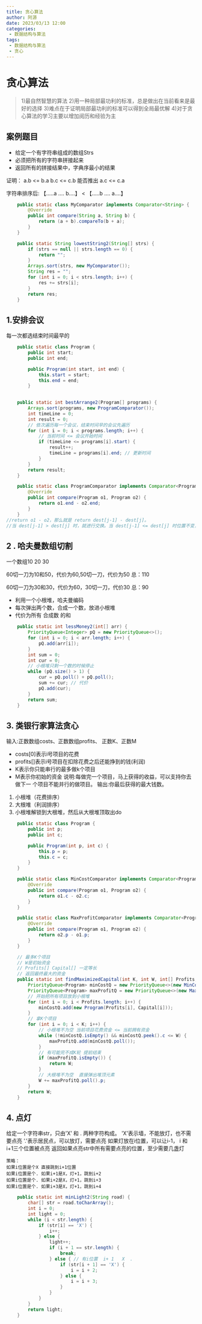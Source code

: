 ```yaml
---
title: 贪心算法
author: 阿源
date: 2023/03/13 12:00
categories:
 - 数据结构与算法
tags:
 - 数据结构与算法
 - 贪心
---
```

# 贪心算法

> 1)最自然智慧的算法
> 2)用一种局部最功利的标准，总是做出在当前看来是最好的选择
> 3)难点在于证明局部最功利的标准可以得到全局最优解
> 4)对于贪心算法的学习主要以增加阅历和经验为主

##  案例题目

- 给定一个有字符串组成的数组Strs
- 必须把所有的字符串拼接起来
- 返回所有的拼接结果中，字典序最小的结果

证明： a.b <= b.a   b.c <= c.b   能否推出  a.c <= c.a

字符串排序后: 【.....a .... b....】 < 【.....b .... a....】

```java
	public static class MyComparator implements Comparator<String> {
		@Override
		public int compare(String a, String b) {
			return (a + b).compareTo(b + a);
		}
	}

	public static String lowestString2(String[] strs) {
		if (strs == null || strs.length == 0) {
			return "";
		}
		Arrays.sort(strs, new MyComparator());
		String res = "";
		for (int i = 0; i < strs.length; i++) {
			res += strs[i];
		}
		return res;
    }
```

## 1.安排会议

每一次都选结束时间最早的

```java
	public static class Program {
		public int start;
		public int end;

		public Program(int start, int end) {
			this.start = start;
			this.end = end;
		}
	
```

```java
	public static int bestArrange2(Program[] programs) {
		Arrays.sort(programs, new ProgramComparator());
		int timeLine = 0;
		int result = 0;
		// 依次遍历每一个会议，结束时间早的会议先遍历
		for (int i = 0; i < programs.length; i++) {
            // 当前时间 <= 会议开始时间
			if (timeLine <= programs[i].start) {
				result++;
				timeLine = programs[i].end; // 更新时间
			}
		}
		return result;
	}
```

```java
	public static class ProgramComparator implements Comparator<Program> {
		@Override
		public int compare(Program o1, Program o2) {
			return o1.end - o2.end;
		}
	}
//return o1 - o2，那么就是 return dest[j-1] - dest[j]。
//当 dest[j-1] > dest[j] 时，就进行交换。当 dest[j-1] <= dest[j] 时位置不变，从而达到数组升序。降序也是一样的道理，就不多讲了
```

## 2 . 哈夫曼数组切割

一个数组10  20  30

60切一刀为10和50，代价为60,50切一刀，代价为50      总：110

60切一刀为30和30，代价为60，30切一刀，代价30       总：90

- 利用一个小根堆，哈夫曼编码
- 每次弹出两个数，合成一个数，放进小根堆
- 代价为所有  合成数  的和

```java
	public static int lessMoney2(int[] arr) {
		PriorityQueue<Integer> pQ = new PriorityQueue<>();
		for (int i = 0; i < arr.length; i++) {
			pQ.add(arr[i]);
		}
		int sum = 0;
		int cur = 0;
        // 小根堆只剩一个数的时候停止
		while (pQ.size() > 1) {
			cur = pQ.poll() + pQ.poll();
			sum += cur; // 代价
			pQ.add(cur);
		}
		return sum;
	}
```

## 3. 类银行家算法贪心

输入:正数数组costs、正数数组profits、 正数K、正数M

- costs[0]表示i号项目的花费
- profits[]表示i号项目在扣除花费之后还能挣到的钱(利润)
- K表示你只能串行的最多做k个项目
- M表示你初始的资金
  说明:每做完一个项目，马上获得的收益，可以支持你去做下一 个项目不能并行的做项目。
  输出:你最后获得的最大钱数。

1. 小根堆（花费排序）
2. 大根堆（利润排序）
3. 小根堆解锁到大根堆，然后从大根堆顶取出do

```java
	public static class Program {
		public int p;
		public int c;

		public Program(int p, int c) {
			this.p = p;
			this.c = c;
		}
	}

	public static class MinCostComparator implements Comparator<Program> {
		@Override
		public int compare(Program o1, Program o2) {
			return o1.c - o2.c;
		}
	}

	public static class MaxProfitComparator implements Comparator<Program> {
		@Override
		public int compare(Program o1, Program o2) {
			return o2.p - o1.p;
		}
	}
```

```java
	// 最多K个项目
	// W是初始资金
	// Profits[] Capital[] 一定等长
	// 返回最终最大的资金
	public static int findMaximizedCapital(int K, int W, int[] Profits, int[] Capital) {
		PriorityQueue<Program> minCostQ = new PriorityQueue<>(new MinCostComparator());
		PriorityQueue<Program> maxProfitQ = new PriorityQueue<>(new MaxProfitComparator());
        // 开始把所有项目放到小根堆
		for (int i = 0; i < Profits.length; i++) {
			minCostQ.add(new Program(Profits[i], Capital[i]));
		}
        // 拿K个项目
		for (int i = 0; i < K; i++) {
            // 小根堆不为空 当前项目花费资金 <= 当前拥有资金
			while (!minCostQ.isEmpty() && minCostQ.peek().c <= W) {
				maxProfitQ.add(minCostQ.poll());
			}
            // 有可能完不成K轮 提前结束
			if (maxProfitQ.isEmpty()) {
				return W;
			}
            // 大根堆不为空  直接弹出堆顶元素
			W += maxProfitQ.poll().p;
		}
		return W;
	}
```

## 4. 点灯

给定一个字符串str，只由'X’ 和  .  两种字符构成。
'X’表示墙，不能放灯，也不需要点亮
'.'表示居民点，可以放灯，需要点亮
如果灯放在i位置，可以让i-1， i 和 i+1三个位置被点亮
返回如果点亮str中所有需要点亮的位置，至少需要几盏灯

```
策略：
如果i位置是个X 直接跳到i+1位置
如果i位置是个. 如果i+1是X，灯+1，跳到i+2
如果i位置是个. 如果i+2是X，灯+1，跳到i+3
如果i位置是个. 如果i+3是X，灯+1，跳到i+4
```

```java
	public static int minLight2(String road) {
		char[] str = road.toCharArray();
		int i = 0;
		int light = 0;
		while (i < str.length) {
			if (str[i] == 'X') {
				i++;
			} else {
				light++;
				if (i + 1 == str.length) {
					break;
				} else { // 有i位置  i+ 1   X  .
					if (str[i + 1] == 'X') {
						i = i + 2;
					} else {
						i = i + 3;
					}
				}
			}
		}
		return light;
	}
```